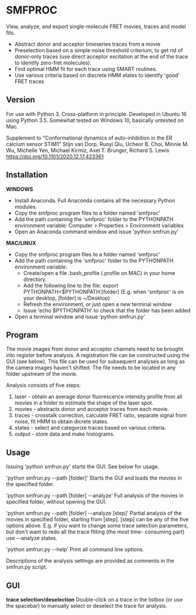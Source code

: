 SMFPROC
=======

View, analyze, and export single-molecule FRET movies, traces and model fits.

- Abstract donor and acceptor timeseries traces from a movie
- Preselection based on a simple noise threshold criterium, to get rid of donor-only 
traces (use direct acceptor excitation at the end of the trace to identify zero-fret
molecules).
- Find optimal HMM fit for each trace using SMART routines.
- Use various criteria based on discrete HMM states to identify 'good' FRET traces


## Version
For use with Python 3. Cross-platform in principle. Developed in Ubuntu 16 using 
Python 3.5. Somewhat tested on Windows 10, basically untested on Mac.

Supplement to
"Conformational dynamics of auto-inhibition in the ER calcium sensor STIM1"
Stijn van Dorp, Ruoyi Qiu, Ucheor B. Choi, Minnie M. Wu, Michelle Yen, 
Michael Kirmiz, Axel T. Brunger, Richard S. Lewis
https://doi.org/10.1101/2020.12.17.423361

## Installation

**WINDOWS**

* Install Anaconda. Full Anaconda contains all the necessary Python modules.
* Copy the smfproc program files to a folder named 'smfproc'
* Add the path containing the 'smfproc' folder to the PYTHONPATH environment 
  variable: Computer > Properties > Environment variables
* Open an Anaconda command window and issue 'python smfrun.py'


**MAC/LINUX**

* Copy the smfproc program files to a folder named 'smfproc'
* Add the path containing the 'smfproc' folder to the PYTHONPATH environment 
  variable:
	- Create/open a file .bash_profile (.profile on MAC) in your home directory.
	- Add the following line to the file:
		export PYTHONPATH=$PYTHONPATH:[folder]
		(E.g. when 'smfproc' is on your desktop, [folder] is ~/Desktop)
	- Refresh the environment, or just open a new terminal window
	- Issue 'echo $PYTHONPATH' to check that the folder has been added
* Open a terminal window and issue 'python smfrun.py'


## Program
The movie images from donor and acceptor channels need to be brought into register
before analysis. A registration file can be constructed using the GUI (see below).
This file can be used for subsequent analyses as long as the camera images haven't
shifted. The file needs to be located in any folder upstream of the movie.

Analysis consists of five steps:

1. laser - obtain an average donor fluorescence intensity profile from all movies 
in a folder to estimate the shape of the laser spot.
2. movies - abstracts donor and acceptor traces from each movie.
3. traces - crosstalk correction, calculate FRET ratio, separate signal from noise,
fit HMM to obtain dicrete states.
4. states - select and categorize traces based on various criteria.
5. output - store data and make histograms.


## Usage
Issuing 'python smfrun.py' starts the GUI. See below for usage.

'python smfrun.py --path [folder]'
Starts the GUI and loads the movies in the specified folder.

'python smfrun.py --path [folder] --analyze'
Full analysis of the movies in specified folder, without opening the GUI.

'python smfrun.py --path [folder] --analyze [step]'
Partial analysis of the movies in specified folder, starting from [step].
[step] can be any of the five options above. E.g. if you want to change some trace
selection parameters, but don't want to redo all the trace fitting (the most time-
consuming part) use --analyze states.

'python smfrun.py --help'
Print all command line options.

Descriptions of the analysis settings are provided as comments in the smfrun.py script.


## GUI
**trace selection/deselection**
Double-click on a trace in the listbox (or use the spacebar) to manually select or 
deselect the trace for analysis.
